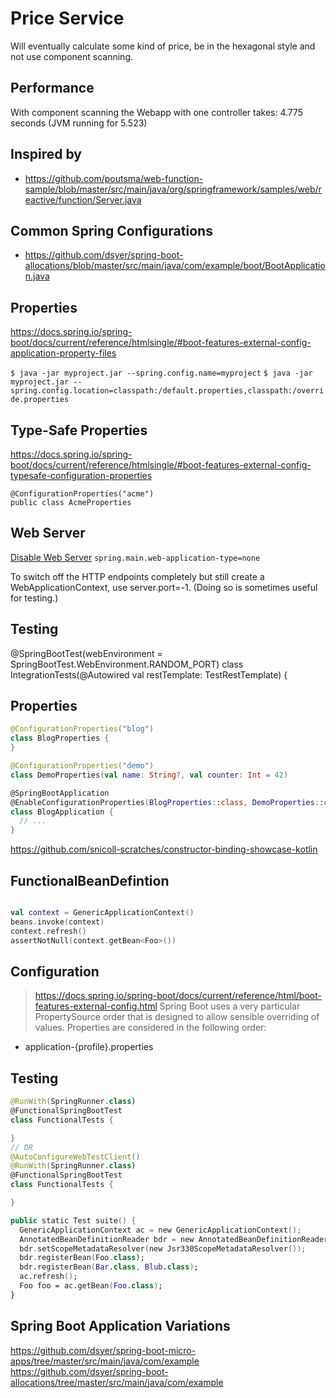# Price Service

Will eventually 
calculate some kind of price,
be in the hexagonal style and
not use component scanning.

## Performance

With component scanning the Webapp with one controller takes: 4.775 seconds (JVM running for 5.523)

## Inspired by

* https://github.com/poutsma/web-function-sample/blob/master/src/main/java/org/springframework/samples/web/reactive/function/Server.java

## Common Spring Configurations

* https://github.com/dsyer/spring-boot-allocations/blob/master/src/main/java/com/example/boot/BootApplication.java

## Properties

https://docs.spring.io/spring-boot/docs/current/reference/htmlsingle/#boot-features-external-config-application-property-files

`$ java -jar myproject.jar --spring.config.name=myproject`
`$ java -jar myproject.jar --spring.config.location=classpath:/default.properties,classpath:/override.properties`

## Type-Safe Properties

https://docs.spring.io/spring-boot/docs/current/reference/htmlsingle/#boot-features-external-config-typesafe-configuration-properties

```
@ConfigurationProperties("acme")
public class AcmeProperties
```

## Web Server

[Disable Web Server](https://docs.spring.io/spring-boot/docs/current/reference/htmlsingle/#howto-disable-web-server)
`spring.main.web-application-type=none`

To switch off the HTTP endpoints completely but still create a WebApplicationContext, use server.port=-1. (Doing so is sometimes useful for testing.)


## Testing

@SpringBootTest(webEnvironment = SpringBootTest.WebEnvironment.RANDOM_PORT)
class IntegrationTests(@Autowired val restTemplate: TestRestTemplate) {


## Properties

```kotlin
@ConfigurationProperties("blog")
class BlogProperties {
}

@ConfigurationProperties("demo")
class DemoProperties(val name: String?, val counter: Int = 42)

@SpringBootApplication
@EnableConfigurationProperties(BlogProperties::class, DemoProperties::class.java)
class BlogApplication {
  // ...
}
```

https://github.com/snicoll-scratches/constructor-binding-showcase-kotlin

## FunctionalBeanDefintion

```kotlin

val context = GenericApplicationContext()
beans.invoke(context)
context.refresh()
assertNotNull(context.getBean<Foo>())
```


## Configuration

> https://docs.spring.io/spring-boot/docs/current/reference/html/boot-features-external-config.html
> Spring Boot uses a very particular PropertySource order that is designed to allow sensible overriding of values. 
Properties are considered in the following order:
* application-{profile}.properties

## Testing

```kotlin
@RunWith(SpringRunner.class)
@FunctionalSpringBootTest
class FunctionalTests {

}
// OR
@AutoConfigureWebTestClient()
@RunWith(SpringRunner.class)
@FunctionalSpringBootTest
class FunctionalTests {

}

```

```kotlin
public static Test suite() {
  GenericApplicationContext ac = new GenericApplicationContext();
  AnnotatedBeanDefinitionReader bdr = new AnnotatedBeanDefinitionReader(ac);
  bdr.setScopeMetadataResolver(new Jsr330ScopeMetadataResolver());
  bdr.registerBean(Foo.class);
  bdr.registerBean(Bar.class, Blub.class);
  ac.refresh();
  Foo foo = ac.getBean(Foo.class);
}
```

## Spring Boot Application Variations

https://github.com/dsyer/spring-boot-micro-apps/tree/master/src/main/java/com/example
https://github.com/dsyer/spring-boot-allocations/tree/master/src/main/java/com/example